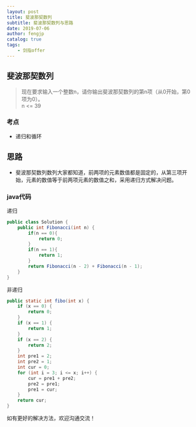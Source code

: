 ```yaml
---
layout: post
title: 斐波那契数列
subtitle: 斐波那契数列与思路
date: 2019-07-06
author: fengjp
catalog: true
tags:
    - 剑指offer
---
```


## 斐波那契数列

> 现在要求输入一个整数n，请你输出斐波那契数列的第n项（从0开始，第0项为0）。  
n <= 39

### 考点

- 递归和循环

## 思路

- 斐波那契数列数列大家都知道，前两项的元素数值都是固定的，从第三项开始，元素的数值等于前两项元素的数值之和，采用递归方式解决问题。

### java代码

递归

```java
public class Solution {
    public int Fibonacci(int n) {
        if(n == 0){
            return 0;
        }
        if(n == 1){
            return 1;
        }
        return Fibonacci(n - 2) + Fibonacci(n - 1);
    }
}
```

非递归

```java
public static int fibo(int x) {
    if (x == 0) {
        return 0;
    }
    if (x == 1) {
        return 1;
    }
    if (x == 2) {
        return 2;
    }
    int pre1 = 2;
    int pre2 = 1;
    int cur = 0;
    for (int i = 3; i <= x; i++) {
        cur = pre1 + pre2;
        pre2 = pre1;
        pre1 = cur;
    }
    return cur;
}
```

如有更好的解决方法，欢迎沟通交流！